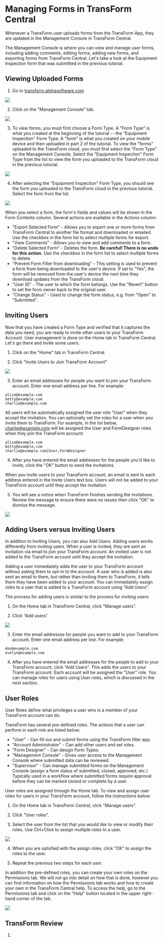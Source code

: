 # Managing Forms in TransForm Central

Whenever a TransForm user uploads forms from the TransForm App, they are updated in the Management Console in TransForm Central. 

The Management Console is where you can view and manage user forms, including adding comments, editing forms, adding new forms, and exporting forms from TransForm Central. Let's take a look at the Equipment Inspection form that was submitted in the previous tutorial.

## Viewing Uploaded Forms

1. Go to [transform.alphasoftware.com](https://transform.alphasoftware.com)

![](../images/transform1.png)

2. Click on the "Management Console" tab.

![](../images/transform4.png)

3. To view forms, you must first choose a Form Type. A "Form Type" is what you created at the beginning of the tutorial -- the "Equipment Inspection" Form Type. A "form" is what you created on your mobile device and then uploaded in part 2 of the tutorial. To view the "forms" uploaded to the TransForm cloud, you must first select the "Form Type" on the Management Console. Select the "Equipment Inspection" Form Type from the list to view the form you uploaded to the TransForm cloud in the previous tutorial.

![](../images/manage1.png)

4. After selecting the "Equipment Inspection" Form Type, you should see the form you uploaded to the TransForm cloud in the previous tutorial. Select the form from the list.

![](../images/manage2.png)

When you select a form, the form's fields and values will be shown in the Form Contents column. Several actions are available in the Actions column:

 - "Export Selected Form" - Allows you to export one or more forms from TransForm Central to another file format and downloaded or emailed. Use the checkbox in the form list to select multiple forms for export.
 - "View Comments" - Allows you to view and add comments to a form.
 - "Delete Selected Form" - Deletes the form. **Be careful! There is no undo for this action.** Use the checkbox in the form list to select multiple forms to delete. 
 - "Prevent Form Filler from downloading" - This setting is used to prevent a form from being downloaded to the user's device. If set to "Yes", the form will be removed from the user's device the next time they download updates from the TransForm cloud.
 - "User ID" - The user to which the form belongs. Use the "Revert" button to set the form owner back to the original user.
 - "Change Status" - Used to change the form status, e.g. from "Open" to "Submitted".

## Inviting Users

Now that you have created a Form Type and verified that it captures the data you need, you are ready to invite other users to your TransForm Account. User management is done on the Home tab in TransForm Central. Let's go there and invite some users.

1. Click on the "Home" tab in TransForm Central.

2. Click "Invite Users to Join TransForm Account"

![](../images/users1.png)

3. Enter an email addresses for people you want to join your TransForm account. Enter one email address per line. For example:

```
alice@example.com
betty@example.com
charlie@example.com
```

All users will be automatically assigned the user role "User" when they accept the invitation. You can optionally set the roles for a user when you invite them to TransForm. For example, in the list below, charlie@example.com will be assigned the User and FormDesigner roles when they join the TransForm account:

```
alice@example.com
betty@example.com
charlie@example.com|User,FormDesigner
```

4. After you have entered the email addresses for the people you'd like to invite, click the "OK" button to send the invitations.

When you invite users to your TransForm account, an email is sent to each address entered in the Invite Users text box. Users will not be added to your TransForm account until they accept the invitation.

5. You will see a notice when TransForm finishes sending the invitations. Review the message to ensure there were no issues then click "OK" to dismiss the message.

![](../images/users2.png)


## Adding Users versus Inviting Users

In addition to Inviting Users, you can also Add Users. Adding users works differently from inviting users. When a user is invited, they are sent an invitation via email to join your TransForm account. An invited user is not added to the TransForm account until they accept the invitation.

Adding a user immediately adds the user to your TransForm account without asking them to opt-in to the account. A user who is added is also sent an email to them, but rather than inviting them to TransForm, it tells them they have been added to your account. You can immediately assign roles to a user that is added to a TransForm account using "Add Users".

The process for adding users is similar to the process for inviting users:

1. On the Home tab in TransForm Central, click "Manage users".

2. Click "Add users".

![](../images/users3.png)

3. Enter the email addresses for people you want to add to your TransForm account. Enter one email address per line. For example:

```
don@example.com
evelyn@example.com
```

4. After you have entered the email addresses for the people to add to your TransForm account, click "Add Users". This adds the users to your TransForm account. Each account will be assigned the "User" role. You can manage roles for users using User roles, which is discussed in the next section.

## User Roles

User Roles define what privileges a user who is a member of your TransForm account can do. 

TransForm has several pre-defined roles. The actions that a user can perform in each role are listed below:

- "User" - Can fill out and submit forms using the TransForm filler app.
- "Account Administrator" - Can add other users and set roles.
- "Form Designer" - Can design Form Types.
- "Management Console" - Gives user access to the Management Console where submitted data can be reviewed.
- "Supervisor" - Can manage submitted forms on the Management Console (assign a form status of submitted, closed, approved, etc.) Typically used in a workflow where submitted forms require approval before they can be marked closed or complete by a user.

User roles are assigned through the Home tab. To view and assign user roles for users in your TransForm account, follow the instructions below:

1. On the Home tab in TransForm Central, click "Manage users".

2. Click "User roles".

3. Select the user from the list that you would like to view or modify their roles. Use Ctrl+Click to assign multiple roles to a user.

![](../images/users4.png)

4. When you are satisfied with the assign roles, click "OK" to assign the roles to the user.

5. Repeat the previous two steps for each user.

In addition the pre-defined roles, you can create your own roles on the Permissions tab. We will not go into detail on how that is done, however you can find information on how the Permissions tab works and how to create your own in the TransForm Central help. To access the help, go to the Permissions tab and click on the "Help" button located in the upper right-hand corner of the tab.

![](../images/permissions1.png)

## TransForm Review

1.